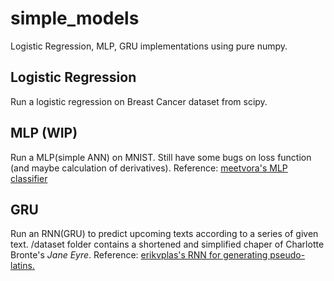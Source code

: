 # simple_models
Logistic Regression, MLP, GRU implementations using pure numpy.

## Logistic Regression
Run a logistic regression on Breast Cancer dataset from scipy.

## MLP (WIP)
Run a MLP(simple ANN) on MNIST. Still have some bugs on loss function (and maybe calculation of derivatives). Reference: [meetvora's MLP classifier](https://github.com/meetvora/mlp-classifier)

## GRU
Run an RNN(GRU) to predict upcoming texts according to a series of given text. /dataset folder contains a shortened and simplified chaper of Charlotte Bronte's *Jane Eyre*. Reference: [erikvplas's RNN for generating pseudo-latins.](https://github.com/erikvdplas/gru-rnn)
